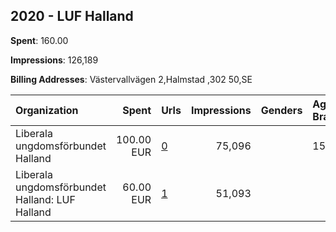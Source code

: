 ## 2020 - LUF Halland 
**Spent**: 160.00

**Impressions**: 126,189

**Billing Addresses**: Västervallvägen 2,Halmstad ,302 50,SE

|Organization|Spent|Urls|Impressions|Genders|Age Brackets|Country Codes|
|:---|---:|:---|---:|:---|:---|:---|
|Liberala ungdomsförbundet Halland|100.00 EUR|[0](https://www.snap.com/political-ads/asset/e1e7bc7b69ea9b9cd1f9fdbd661e313d62cbad9fd00834fa9faca6b1427d4b53?mediaType=mp4)|75,096||15-28|sweden|
|Liberala ungdomsförbundet Halland: LUF Halland|60.00 EUR|[1](https://www.snap.com/political-ads/asset/40f473943bec5799e0d3ea19c18eedf6888e12b0f015787a0fd62b3efb9e5807?mediaType=jpeg)|51,093|||sweden|
